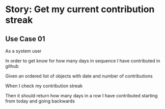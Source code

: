 # Story: Get my current contribution streak

## Use Case 01

As a system user

In order to get know for how many days in sequence I have contributed in github

Given an ordered list of objects with date and number of contributions

When I check my contribution streak

Then it should return how many days in a row I have contributed starting from today and going backwards 
